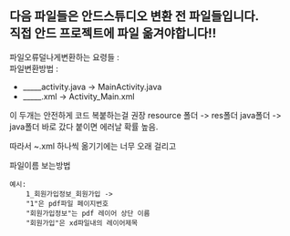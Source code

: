## 다음 파일들은 안드스튜디오 변환 전 파일들입니다. <br>직접 안드 프로젝트에 파일 옮겨야합니다!!

파일오류덜나게변환하는 요령들 :<br>
파일변환방법 : 
* _____activity.java -> MainActivity.java
* _____.xml -> Activity_Main.xml


이 두개는 안전하게 코드 복붙하는걸 권장
	resource 폴더 -> res폴더
	java폴더 -> java폴더 바로 갔다 붙이면 에러날 확률 높음.

따라서 ~.xml 하나씩 옮기기에는 너무 오래 걸리고
	
파일이름 보는방법


	예시:
		1_회원가입정보_회원가입 ->
		"1"은 pdf파일 페이지번호
		"회원가입정보"는 pdf 레이어 상단 이름
		"회원가입"은 xd파일내의 레이어제목